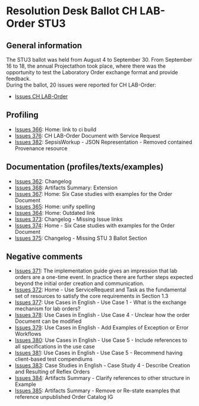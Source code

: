 # Resolution Desk Ballot CH LAB-Order STU3

## General information
The STU3 ballot was held from August 4 to September 30. From September 16 to 18, 
the annual Projectathon took place, where there was the opportunity to test the 
Laboratory Order exchange format and provide feedback.   
During the ballot, 20 issues were reported for CH LAB-Order:
* [Issues CH LAB-Order](https://github.com/hl7ch/ch-lab-order/issues?q=is%3Aissue%20state%3Aopen%20label%3A%22STU%203%20Ballot%22)

## Profiling

* [Issues 366](https://github.com/hl7ch/ch-lab-order/issues/366): Home: link to ci build
* [Issues 376](https://github.com/hl7ch/ch-lab-order/issues/376): CH LAB-Order Document with Service Request
* [Issues 382](https://github.com/hl7ch/ch-lab-order/issues/382): SepsisWorkup - JSON Representation - Removed contained Provenance resource

## Documentation (profiles/texts/examples)
* [Issues 362](https://github.com/hl7ch/ch-lab-order/issues/362): Changelog
* [Issues 368](https://github.com/hl7ch/ch-lab-order/issues/368): Artifacts Summary: Extension
* [Issues 367](https://github.com/hl7ch/ch-lab-order/issues/367): Home: Six Case studies with examples for the Order Document
* [Issues 365](https://github.com/hl7ch/ch-lab-order/issues/365): Home: unify spelling 
* [Issues 364](https://github.com/hl7ch/ch-lab-order/issues/364): Home: Outdated link
* [Issues 373](https://github.com/hl7ch/ch-lab-order/issues/373): Changelog - Missing Issue links
* [Issues 374](https://github.com/hl7ch/ch-lab-order/issues/374): Home - Six Case studies with examples for the Order Document
* [Issues 375](https://github.com/hl7ch/ch-lab-order/issues/375): Changelog - Missing STU 3 Ballot Section
 
## Negative comments
 * [Issues 371](https://github.com/hl7ch/ch-lab-order/issues/371): The implementation guide gives an impression that lab orders are a one-time event. In practice there are further steps expected beyond the initial order creation and communication.
 * [Issues 372](https://github.com/hl7ch/ch-lab-order/issues/372): Home - Use ServiceRequest and Task as the fundamental set of resources to satisfy the core requirements in Section 1.3
* [Issues 377](https://github.com/hl7ch/ch-lab-order/issues/377): Use Cases in English - Use Case 1 - What is the exchange mechanism for lab orders?
* [Issues 378](https://github.com/hl7ch/ch-lab-order/issues/378): Use Cases in English - Use Case 4 - Unclear how the order Document can be modified
* [Issues 379](https://github.com/hl7ch/ch-lab-order/issues/379): Use Cases in English - Add Examples of Exception or Error Workflows
* [Issues 380](https://github.com/hl7ch/ch-lab-order/issues/380): Use Cases in English - Use Case 5 - Include references to all specifications in the use case
* [Issues 381](https://github.com/hl7ch/ch-lab-order/issues/381): Use Cases in English - Use Case 5 - Recommend having client-based test compendiums
* [Issues 383](https://github.com/hl7ch/ch-lab-order/issues/383): Case Studies in English - Case Study 4 - Describe Creation and Resulting of Reflex Orders
* [Issues 384](https://github.com/hl7ch/ch-lab-order/issues/384): Artifacts Summary - Clarify references to other structure in Example
* [Issues 385](https://github.com/hl7ch/ch-lab-order/issues/385): Artifacts Summary - Remove or Re-state examples that reference unpublished Order Catalog IG